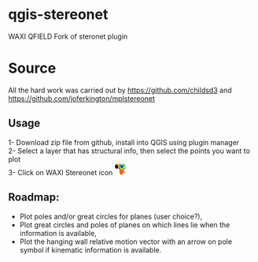 # qgis-stereonet
 WAXI QFIELD Fork of steronet plugin

# Source
 All the hard work was carried out by https://github.com/childsd3 and https://github.com/joferkington/mplstereonet
 
## Usage
 1- Download zip file from github, install into QGIS using plugin manager   
 2- Select a layer that has structural info, then select the points you want to plot   
 3- Click on WAXI Stereonet icon    ![plugin_icon](icon.png)  

## Roadmap:
-	Plot poles and/or great circles for planes (user choice?),   
-	Plot great circles and poles of planes on which lines lie when the information is available,   
-	Plot the hanging wall relative motion vector with an arrow on pole symbol if kinematic information is available.   
